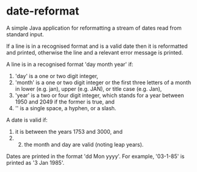 # date-reformat
A simple Java application for reformatting a stream of dates read from standard input.

If a line is in a recognised format and is a valid date then it is reformatted and printed, otherwise the line and a relevant error message is printed.

A line is in a recognised format 'day <sep> month <sep> year' if:
1. 'day' is a one or two digit integer,
2. 'month' is a one or two digit integer or the first three letters of a month in lower (e.g. jan), upper (e.g. JAN), or title case (e.g. Jan),
3. 'year' is a two or four digit integer, which stands for a year between 1950 and 2049 if the former is true, and
4. '<sep>' is a single space, a hyphen, or a slash.

A date is valid if:
1. it is between the years 1753 and 3000, and 
2. 2. the month and day are valid (noting leap years).

Dates are printed in the format 'dd <space> Mon <space> yyyy'. For example, '03-1-85' is printed as '3 Jan 1985'.
